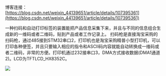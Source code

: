 博客连接：[https://blog.csdn.net/weixin_44139651/article/details/107395361](https://blog.csdn.net/weixin_44139651/article/details/107395361)

一种扫码和自动打印标签的装置能把产品信息采集下来，并且与不同的信息组合生成新的一维码或者二维码，贴到产品或者工作记录上。
扫码枪是直接淘宝采购的扫码枪，通过485接到STM32串口2，打印机也是淘宝采购精普小型打印机，可以打印各种便签，并且只要输入相应的指令和ASCII码内容就能自动转换成一维码或者二维码，非常的方便。打印机通过232接串口3，DMA方式接收数据(DMA1通道2)。LCD为TFTLCD_HX8352C。

![](_v_images/20200717113808290_5959.png)